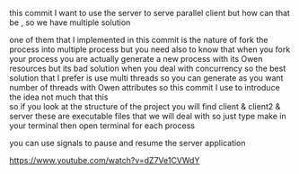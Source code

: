 this commit I want to use the server to serve parallel client but how can that be  , so we have multiple solution 

one of them that I implemented in this commit is the nature of fork the process into multiple process 
but you need also to know that when you fork your process you are actually generate a new process with its Owen  resources but its bad solution when you deal with concurrency so the best solution that I prefer is use multi threads so you can generate as you want number of threads with Owen attributes 
so this commit I use to introduce the idea not much that this    
so if you look at the structure of the project you will find client & client2 & server these are executable  files that we will deal with so just type make in your terminal then open terminal for each process  

you can use signals to pause and resume the server application 


https://www.youtube.com/watch?v=dZ7Ve1CVWdY

